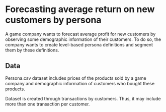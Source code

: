 # Forecasting average return on new customers by persona

A game company wants to forecast average profit for new customers by observing 
some demographic information of their customers. To do so, the company wants to 
create level-based persona definitions and segment them by these definitions.


## Data
Persona.csv dataset includes prices of the products sold by a game company and 
demographic information of customers who bought these products.

Dataset is created through transactions by customers. Thus, it may include 
more than one transaction per customer.
